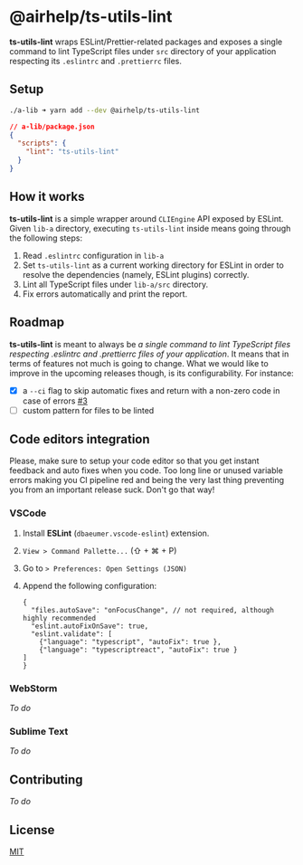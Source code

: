 # @airhelp/ts-utils-lint

**ts-utils-lint** wraps ESLint/Prettier-related packages and exposes a single command to lint TypeScript files under `src` directory of your application respecting its `.eslintrc` and `.prettierrc` files.

## Setup

```bash
./a-lib ➜ yarn add --dev @airhelp/ts-utils-lint
```

```json
// a-lib/package.json
{
  "scripts": {
    "lint": "ts-utils-lint"
  }
}
```

## How it works

**ts-utils-lint** is a simple wrapper around `CLIEngine` API exposed by ESLint. Given `lib-a` directory, executing `ts-utils-lint` inside means going through the following steps:

1. Read `.eslintrc` configuration in `lib-a`
2. Set `ts-utils-lint` as a current working directory for ESLint in order to resolve the dependencies (namely, ESLint plugins) correctly.
3. Lint all TypeScript files under `lib-a/src` directory.
4. Fix errors automatically and print the report.

## Roadmap

**ts-utils-lint** is meant to always be _a single command to lint TypeScript files respecting .eslintrc and .prettierrc files of your application_. It means that in terms of features not much is going to change. What we would like to improve in the upcoming releases though, is its configurability. For instance:

* [x] a `--ci` flag to skip automatic fixes and return with a non-zero code in case of errors [#3](https://github.com/AirHelp/ts-utils/pull/3)
* [ ] custom pattern for files to be linted

## Code editors integration

Please, make sure to setup your code editor so that you get instant feedback and auto fixes when you code. Too long line or unused variable errors making you CI pipeline red and being the very last thing preventing you from an important release suck. Don't go that way!

### VSCode

1. Install **ESLint** (`dbaeumer.vscode-eslint`) extension.
2. `View > Command Pallette...` (⇧ + ⌘ + P)
3. Go to `> Preferences: Open Settings (JSON)`
4. Append the following configuration:

	```jsonc
	{
	  "files.autoSave": "onFocusChange", // not required, although highly recommended
	  "eslint.autoFixOnSave": true,
	  "eslint.validate": [
	    {"language": "typescript", "autoFix": true },
	    {"language": "typescriptreact", "autoFix": true }
  	]
	}
	```

### WebStorm

_To do_

### Sublime Text

_To do_

## Contributing
_To do_

## License
[MIT](https://opensource.org/licenses/MIT)
